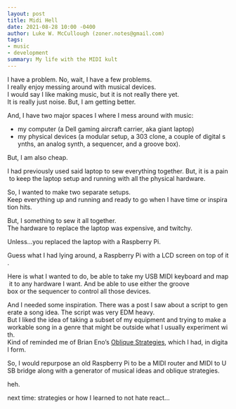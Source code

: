 ```yaml
---
layout: post
title: Midi Hell
date: 2021-08-28 10:00 -0400
author: Luke W. McCullough (zoner.notes@gmail.com)
tags:
- music
- development
summary: My life with the MIDI kult
---
```


I have a problem.
No, wait, I have a few problems.
I really enjoy messing around with musical devices.
I would say I like making music, but it is not really there yet.
It is really just noise. But, I am getting better.

<!--more-->

And, I have two major spaces I where I mess around with music:

* my computer (a Dell gaming aircraft carrier, aka giant laptop)
* my physical devices (a modular setup, a 303 clone, a couple of digital synths, an analog synth, a sequencer, and a groove box).

But, I am also cheap.

I had previously used said laptop to sew everything together. But, it is a pain to keep the laptop setup and running with all the physical hardware.

So, I wanted to make two separate setups.
Keep everything up and running and ready to go when I have time or inspiration hits.

But, I something to sew it all together.
The hardware to replace the laptop was expensive, and twitchy.

Unless...you replaced the laptop with a Raspberry Pi.

Guess what I had lying around, a Raspberry Pi with a LCD screen on top of it.

Here is what I wanted to do, be able to take my USB MIDI keyboard and map it to any hardware I want.
And be able to use either the groove box or the sequencer to control all those devices.

And I needed some inspiration. There was a post I saw about a script to generate a song idea.
The script was very EDM heavy.
But I liked the idea of taking a subset of my equipment and trying to make a workable song in a genre that might be outside what I usually experiment with.
Kind of reminded me of Brian Eno’s [Oblique Strategies](https://en.wikipedia.org/wiki/Oblique_Strategies), which I had, in digital form.

So, I would repurpose an old Raspberry Pi to be a MIDI router and MIDI to USB bridge along with a generator of musical ideas and oblique strategies.

heh.

next time: strategies or how I learned to not hate react...
